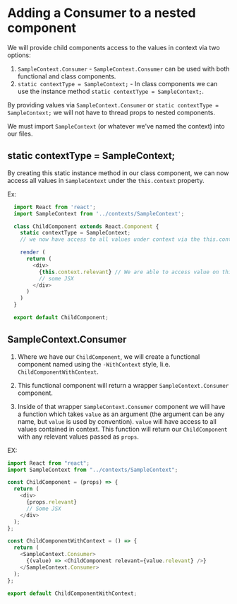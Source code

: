 # Adding a Consumer to a nested component

We will provide child components access to the values in context via two options:

1. `SampleContext.Consumer` -
   `SampleContext.Consumer` can be used with both functional and class components.
2. `static contextType = SampleContext;` -
   In class components we can use the instance method `static contextType = SampleContext;`.

By providing values via `SampleContext.Consumer` or `static contextType = SampleContext;` we will not have to thread props to nested components.

We must import `SampleContext` (or whatever we've named the context) into our files.

## static contextType = SampleContext;

By creating this static instance method in our class component, we can now access all values in `SampleContext` under the `this.context` property.

Ex:

```javascript
  import React from 'react';
  import SampleContext from '../contexts/SampleContext';

  class ChildComponent extends React.Component {
    static contextType = SampleContext;
    // we now have access to all values under context via the this.context property or attribute

    render (
      return (
        <div>
          {this.context.relevant} // We are able to access value on this.context
          // some JSX
        </div>
      )
    )
  }

  export default ChildComponent;
```

## SampleContext.Consumer

1. Where we have our `ChildComponent`, we will create a functional component named using the `-WithContext` style, Ii.e. `ChildComponentWithContext`.

2. This functional component will return a wrapper `SampleContext.Consumer` component.

3. Inside of that wrapper `SampleContext.Consumer` component we will have a function which takes `value` as an argument (the argument can be any name, but `value` is used by convention). `value` will have access to all values contained in context. This function will return our `ChildComponent` with any relevant values passed as `props`.

EX:

```javascript
import React from "react";
import SampleContext from "../contexts/SampleContext";

const ChildComponent = (props) => {
  return (
    <div>
      {props.relevant}
      // Some JSX
    </div>
  );
};

const ChildComponentWithContext = () => {
  return (
    <SampleContext.Consumer>
      {(value) => <ChildComponent relevant={value.relevant} />}
    </SampleContext.Consumer>
  );
};

export default ChildComponentWithContext;
```
